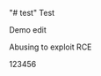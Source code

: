"# test" 
Test

Demo edit

Abusing to exploit RCE


                               


                  
123456
